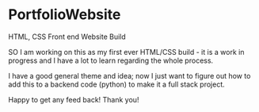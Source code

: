 # PortfolioWebsite
HTML, CSS Front end Website Build

SO I am working on this as my first ever HTML/CSS build - it is a work in progress and I have a lot to learn regarding the whole process. 

I have a good general theme and idea; now I just want to figure out how to add this to a backend code (python) to make it a full stack project. 

Happy to get any feed back! Thank you! 
